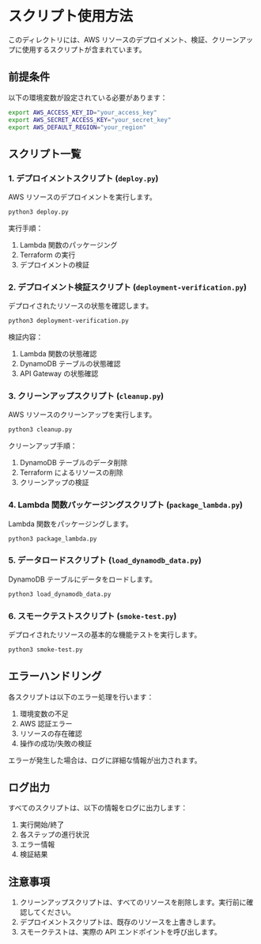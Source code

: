 # スクリプト使用方法

このディレクトリには、AWS リソースのデプロイメント、検証、クリーンアップに使用するスクリプトが含まれています。

## 前提条件

以下の環境変数が設定されている必要があります：

```bash
export AWS_ACCESS_KEY_ID="your_access_key"
export AWS_SECRET_ACCESS_KEY="your_secret_key"
export AWS_DEFAULT_REGION="your_region"
```

## スクリプト一覧

### 1. デプロイメントスクリプト (`deploy.py`)

AWS リソースのデプロイメントを実行します。

```bash
python3 deploy.py
```

実行手順：

1. Lambda 関数のパッケージング
2. Terraform の実行
3. デプロイメントの検証

### 2. デプロイメント検証スクリプト (`deployment-verification.py`)

デプロイされたリソースの状態を確認します。

```bash
python3 deployment-verification.py
```

検証内容：

1. Lambda 関数の状態確認
2. DynamoDB テーブルの状態確認
3. API Gateway の状態確認

### 3. クリーンアップスクリプト (`cleanup.py`)

AWS リソースのクリーンアップを実行します。

```bash
python3 cleanup.py
```

クリーンアップ手順：

1. DynamoDB テーブルのデータ削除
2. Terraform によるリソースの削除
3. クリーンアップの検証

### 4. Lambda 関数パッケージングスクリプト (`package_lambda.py`)

Lambda 関数をパッケージングします。

```bash
python3 package_lambda.py
```

### 5. データロードスクリプト (`load_dynamodb_data.py`)

DynamoDB テーブルにデータをロードします。

```bash
python3 load_dynamodb_data.py
```

### 6. スモークテストスクリプト (`smoke-test.py`)

デプロイされたリソースの基本的な機能テストを実行します。

```bash
python3 smoke-test.py
```

## エラーハンドリング

各スクリプトは以下のエラー処理を行います：

1. 環境変数の不足
2. AWS 認証エラー
3. リソースの存在確認
4. 操作の成功/失敗の検証

エラーが発生した場合は、ログに詳細な情報が出力されます。

## ログ出力

すべてのスクリプトは、以下の情報をログに出力します：

1. 実行開始/終了
2. 各ステップの進行状況
3. エラー情報
4. 検証結果

## 注意事項

1. クリーンアップスクリプトは、すべてのリソースを削除します。実行前に確認してください。
2. デプロイメントスクリプトは、既存のリソースを上書きします。
3. スモークテストは、実際の API エンドポイントを呼び出します。
